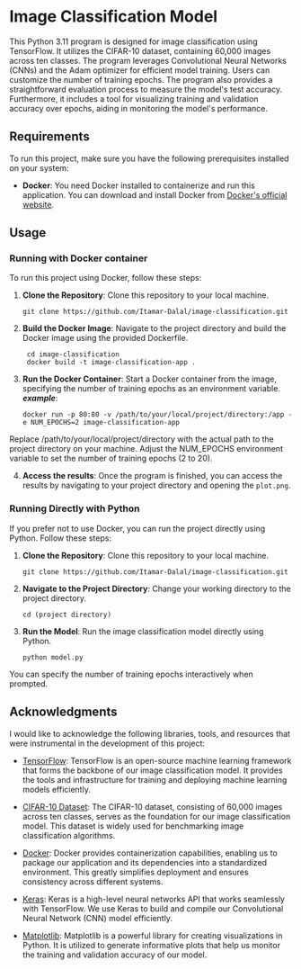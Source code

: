 # Image Classification Model

This Python 3.11 program is designed for image classification using TensorFlow. It utilizes the CIFAR-10 dataset, containing 60,000 images across ten classes. The program leverages Convolutional Neural Networks (CNNs) and the Adam optimizer for efficient model training. Users can customize the number of training epochs. The program also provides a straightforward evaluation process to measure the model's test accuracy. Furthermore, it includes a tool for visualizing training and validation accuracy over epochs, aiding in monitoring the model's performance.

## Requirements

To run this project, make sure you have the following prerequisites installed on your system:

- **Docker**: You need Docker installed to containerize and run this application. You can download and install Docker from [Docker's official website](https://www.docker.com/get-started).

## Usage
### Running with Docker container 

To run this project using Docker, follow these steps:

1. **Clone the Repository**: Clone this repository to your local machine.

   ```shell
   git clone https://github.com/Itamar-Dalal/image-classification.git

2. **Build the Docker Image**: Navigate to the project directory and build the Docker image using the provided Dockerfile.

   ```shell
    cd image-classification
    docker build -t image-classification-app .

3. **Run the Docker Container**: Start a Docker container from the image, specifying the number of training epochs as an environment variable. <br/>
***example***:
   ```shell
   docker run -p 80:80 -v /path/to/your/local/project/directory:/app -e NUM_EPOCHS=2 image-classification-app
Replace /path/to/your/local/project/directory with the actual path to the project directory on your machine.
Adjust the NUM_EPOCHS environment variable to set the number of training epochs (2 to 20).

4. **Access the results**: Once the program is finished, you can access the results by navigating to your project directory and opening the `plot.png`.

### Running Directly with Python

If you prefer not to use Docker, you can run the project directly using Python. Follow these steps:

1. **Clone the Repository**: Clone this repository to your local machine.

   ```shell
   git clone https://github.com/Itamar-Dalal/image-classification.git
2. **Navigate to the Project Directory**: Change your working directory to the project directory.

    ```shell
    cd (project directory)
3. **Run the Model**: Run the image classification model directly using Python.

    ```shell
    python model.py
You can specify the number of training epochs interactively when prompted.

## Acknowledgments

I would like to acknowledge the following libraries, tools, and resources that were instrumental in the development of this project:

- [TensorFlow](https://www.tensorflow.org/): TensorFlow is an open-source machine learning framework that forms the backbone of our image classification model. It provides the tools and infrastructure for training and deploying machine learning models efficiently.

- [CIFAR-10 Dataset](https://www.cs.toronto.edu/~kriz/cifar.html): The CIFAR-10 dataset, consisting of 60,000 images across ten classes, serves as the foundation for our image classification model. This dataset is widely used for benchmarking image classification algorithms.

- [Docker](https://www.docker.com/): Docker provides containerization capabilities, enabling us to package our application and its dependencies into a standardized environment. This greatly simplifies deployment and ensures consistency across different systems.

- [Keras](https://keras.io/): Keras is a high-level neural networks API that works seamlessly with TensorFlow. We use Keras to build and compile our Convolutional Neural Network (CNN) model efficiently.

- [Matplotlib](https://matplotlib.org/): Matplotlib is a powerful library for creating visualizations in Python. It is utilized to generate informative plots that help us monitor the training and validation accuracy of our model.
